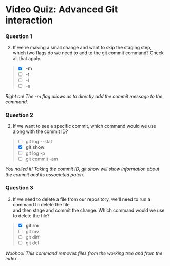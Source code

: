 # Video Quiz: Advanced Git interaction

### Question 1

2. If we're making a small change and want to skip the staging step,\
 which two flags do we need to add to the git commit command? Check all that apply.

> - [x] **-m**
> - [ ] -t
> - [ ] -l
> - [ ] -a

*Right on! The -m flag allows us to directly add the commit message to the command.*

### Question 2

2. If we want to see a specific commit, which command would we use along with the commit ID?

> - [ ] git log --stat
> - [x] **git show**
> - [ ] git log -p
> - [ ] git commit -am 

*You nailed it! Taking the commit ID, git show will show information about the commit and its associated patch.*

### Question 3

3. If we need to delete a file from our repository, we'll need to run a command to delete the file\
 and then stage and commit the change. Which command would we use to delete the file?

> - [x] **git rm**
> - [ ] git mv
> - [ ] git diff
> - [ ] git del

*Woohoo! This command removes files from the working tree and from the index.*